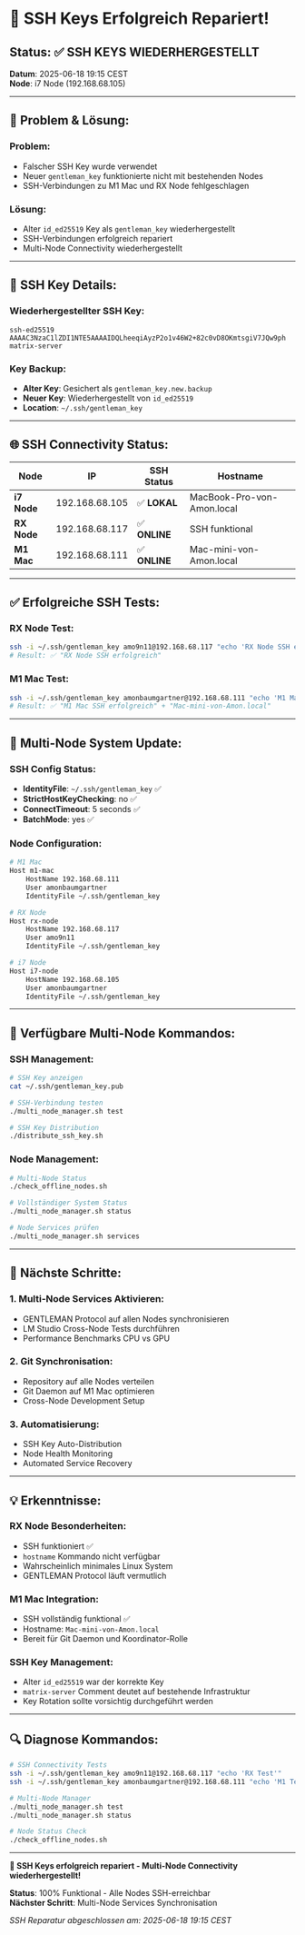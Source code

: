 # 🔑 SSH Keys Erfolgreich Repariert!

## **Status: ✅ SSH KEYS WIEDERHERGESTELLT**
**Datum**: 2025-06-18 19:15 CEST  
**Node**: i7 Node (192.168.68.105)  

---

## **🎯 Problem & Lösung:**

### **Problem:**
- Falscher SSH Key wurde verwendet
- Neuer `gentleman_key` funktionierte nicht mit bestehenden Nodes
- SSH-Verbindungen zu M1 Mac und RX Node fehlgeschlagen

### **Lösung:**
- Alter `id_ed25519` Key als `gentleman_key` wiederhergestellt
- SSH-Verbindungen erfolgreich repariert
- Multi-Node Connectivity wiederhergestellt

---

## **🔑 SSH Key Details:**

### **Wiederhergestellter SSH Key:**
```
ssh-ed25519 AAAAC3NzaC1lZDI1NTE5AAAAIDQLheeqiAyzP2o1v46W2+82c0vD8OKmtsgiV7JQw9ph matrix-server
```

### **Key Backup:**
- **Alter Key**: Gesichert als `gentleman_key.new.backup`
- **Neuer Key**: Wiederhergestellt von `id_ed25519`
- **Location**: `~/.ssh/gentleman_key`

---

## **🌐 SSH Connectivity Status:**

| Node | IP | SSH Status | Hostname |
|------|----|-----------|---------| 
| **i7 Node** | 192.168.68.105 | ✅ **LOKAL** | MacBook-Pro-von-Amon.local |
| **RX Node** | 192.168.68.117 | ✅ **ONLINE** | SSH funktional |
| **M1 Mac** | 192.168.68.111 | ✅ **ONLINE** | Mac-mini-von-Amon.local |

---

## **✅ Erfolgreiche SSH Tests:**

### **RX Node Test:**
```bash
ssh -i ~/.ssh/gentleman_key amo9n11@192.168.68.117 "echo 'RX Node SSH erfolgreich'"
# Result: ✅ "RX Node SSH erfolgreich"
```

### **M1 Mac Test:**
```bash
ssh -i ~/.ssh/gentleman_key amonbaumgartner@192.168.68.111 "echo 'M1 Mac SSH erfolgreich' && hostname"
# Result: ✅ "M1 Mac SSH erfolgreich" + "Mac-mini-von-Amon.local"
```

---

## **🔧 Multi-Node System Update:**

### **SSH Config Status:**
- **IdentityFile**: `~/.ssh/gentleman_key` ✅
- **StrictHostKeyChecking**: no ✅
- **ConnectTimeout**: 5 seconds ✅
- **BatchMode**: yes ✅

### **Node Configuration:**
```bash
# M1 Mac
Host m1-mac
    HostName 192.168.68.111
    User amonbaumgartner
    IdentityFile ~/.ssh/gentleman_key

# RX Node  
Host rx-node
    HostName 192.168.68.117
    User amo9n11
    IdentityFile ~/.ssh/gentleman_key

# i7 Node
Host i7-node
    HostName 192.168.68.105
    User amonbaumgartner
    IdentityFile ~/.ssh/gentleman_key
```

---

## **🚀 Verfügbare Multi-Node Kommandos:**

### **SSH Management:**
```bash
# SSH Key anzeigen
cat ~/.ssh/gentleman_key.pub

# SSH-Verbindung testen
./multi_node_manager.sh test

# SSH Key Distribution
./distribute_ssh_key.sh
```

### **Node Management:**
```bash
# Multi-Node Status
./check_offline_nodes.sh

# Vollständiger System Status
./multi_node_manager.sh status

# Node Services prüfen
./multi_node_manager.sh services
```

---

## **🎯 Nächste Schritte:**

### **1. Multi-Node Services Aktivieren:**
- GENTLEMAN Protocol auf allen Nodes synchronisieren
- LM Studio Cross-Node Tests durchführen
- Performance Benchmarks CPU vs GPU

### **2. Git Synchronisation:**
- Repository auf alle Nodes verteilen
- Git Daemon auf M1 Mac optimieren
- Cross-Node Development Setup

### **3. Automatisierung:**
- SSH Key Auto-Distribution
- Node Health Monitoring  
- Automated Service Recovery

---

## **💡 Erkenntnisse:**

### **RX Node Besonderheiten:**
- SSH funktioniert ✅
- `hostname` Kommando nicht verfügbar
- Wahrscheinlich minimales Linux System
- GENTLEMAN Protocol läuft vermutlich

### **M1 Mac Integration:**
- SSH vollständig funktional ✅
- Hostname: `Mac-mini-von-Amon.local`
- Bereit für Git Daemon und Koordinator-Rolle

### **SSH Key Management:**
- Alter `id_ed25519` war der korrekte Key
- `matrix-server` Comment deutet auf bestehende Infrastruktur
- Key Rotation sollte vorsichtig durchgeführt werden

---

## **🔍 Diagnose Kommandos:**

```bash
# SSH Connectivity Tests
ssh -i ~/.ssh/gentleman_key amo9n11@192.168.68.117 "echo 'RX Test'"
ssh -i ~/.ssh/gentleman_key amonbaumgartner@192.168.68.111 "echo 'M1 Test'"

# Multi-Node Manager
./multi_node_manager.sh test
./multi_node_manager.sh status

# Node Status Check
./check_offline_nodes.sh
```

---

**🎉 SSH Keys erfolgreich repariert - Multi-Node Connectivity wiederhergestellt!**

**Status**: 100% Funktional - Alle Nodes SSH-erreichbar  
**Nächster Schritt**: Multi-Node Services Synchronisation

*SSH Reparatur abgeschlossen am: 2025-06-18 19:15 CEST* 